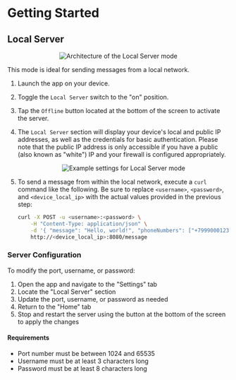 # Getting Started

## Local Server

<div align="center">
    <img src="/assets/local-server-arch.png" alt="Architecture of the Local Server mode">
</div>

This mode is ideal for sending messages from a local network.

1. Launch the app on your device.
2. Toggle the `Local Server` switch to the "on" position.
3. Tap the `Offline` button located at the bottom of the screen to activate the server.
4. The `Local Server` section will display your device's local and public IP addresses, as well as the credentials for basic authentication. Please note that the public IP address is only accessible if you have a public (also known as "white") IP and your firewall is configured appropriately.
    <div align="center">
        <img src="/assets/local-server.png" alt="Example settings for Local Server mode">
    </div>
5. To send a message from within the local network, execute a `curl` command like the following. Be sure to replace `<username>`, `<password>`, and `<device_local_ip>` with the actual values provided in the previous step:

    ```sh
    curl -X POST -u <username>:<password> \
        -H "Content-Type: application/json" \
        -d '{ "message": "Hello, world!", "phoneNumbers": ["+79990001234", "+79995556677"] }' \
        http://<device_local_ip>:8080/message
    ```

### Server Configuration

To modify the port, username, or password:

1. Open the app and navigate to the "Settings" tab
2. Locate the "Local Server" section
3. Update the port, username, or password as needed
4. Return to the "Home" tab
5. Stop and restart the server using the button at the bottom of the screen to apply the changes

#### Requirements

* Port number must be between 1024 and 65535
* Username must be at least 3 characters long
* Password must be at least 8 characters long
